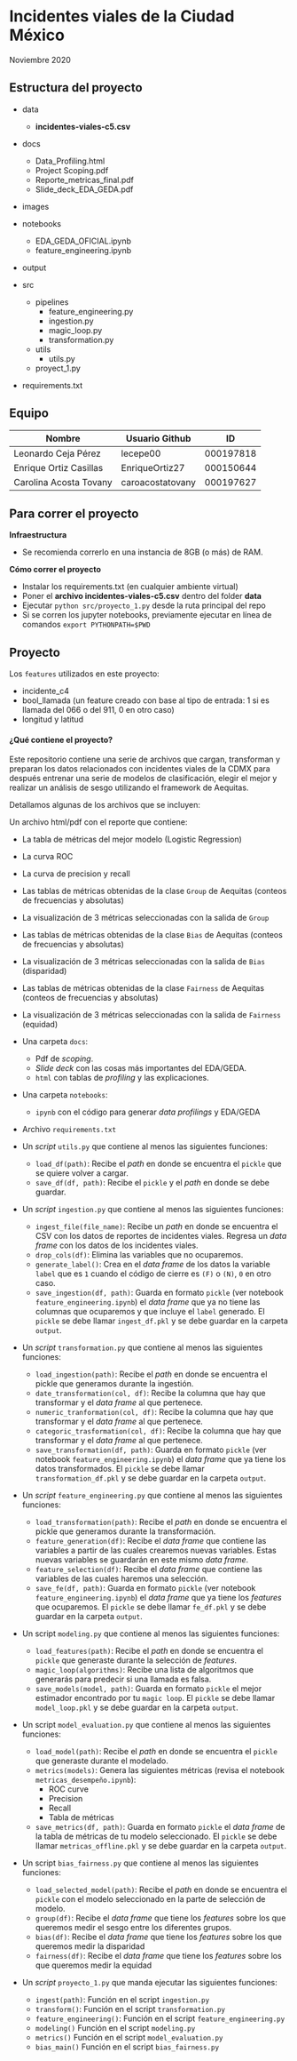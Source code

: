 # Incidentes viales de la Ciudad México 

Noviembre 2020

## **Estructura del proyecto**

+ data
    + **incidentes-viales-c5.csv**
+ docs
    + Data_Profiling.html
    + Project Scoping.pdf
    + Reporte_metricas_final.pdf
    + Slide_deck_EDA_GEDA.pdf
+ images
+ notebooks
    + EDA_GEDA_OFICIAL.ipynb
    + feature_engineering.ipynb
+ output
+ src
    + pipelines
        + feature_engineering.py
        + ingestion.py
        + magic_loop.py
        + transformation.py
    + utils
        + utils.py
    + proyect_1.py
    
+ requirements.txt

## **Equipo**

|Nombre|Usuario Github| ID |
|------|--------------|----|
| Leonardo Ceja Pérez | lecepe00 | 000197818 |
| Enrique Ortiz Casillas | EnriqueOrtiz27 | 000150644 |
| Carolina Acosta Tovany | caroacostatovany | 000197627 |

## **Para correr el proyecto**

**Infraestructura**
  + Se recomienda correrlo en una instancia de 8GB (o más) de RAM.

**Cómo correr el proyecto**
+ Instalar los requirements.txt (en cualquier ambiente virtual)
+ Poner el **archivo incidentes-viales-c5.csv** dentro del folder **data**
+ Ejecutar `python src/proyecto_1.py` desde la ruta principal del repo
+ Si se corren los jupyter notebooks, previamente ejecutar en línea de comandos `export PYTHONPATH=$PWD`


## Proyecto

Los `features` utilizados en este proyecto:
+ incidente_c4
+ bool_llamada (un feature creado con base al tipo de entrada: 1 si es llamada del 066 o del 911, 0 en otro caso)
+ longitud y latitud


#### ¿Qué contiene el proyecto?

Este repositorio contiene una serie de archivos que cargan, transforman y preparan los datos relacionados con incidentes viales de la CDMX para después entrenar una serie de modelos de clasificación, elegir el mejor  y realizar un análisis de sesgo utilizando el framework de Aequitas.

Detallamos algunas de los archivos que se incluyen:

Un archivo html/pdf con el reporte que contiene:
+ La tabla de métricas del mejor modelo (Logistic Regression)
+ La curva ROC
+ La curva de precision y recall
+ Las tablas de métricas obtenidas de la clase `Group` de Aequitas (conteos de frecuencias y absolutas)
+ La visualización de 3 métricas seleccionadas con la salida de `Group`
+ Las tablas de métricas obtenidas de la clase `Bias` de Aequitas (conteos de frecuencias y absolutas)
+ La visualización de 3 métricas seleccionadas con la salida de `Bias` (disparidad)
+ Las tablas de métricas obtenidas de la clase `Fairness` de Aequitas (conteos de frecuencias y absolutas)
+ La visualización de 3 métricas seleccionadas con la salida de `Fairness` (equidad)

+ Una carpeta `docs`:
  + Pdf de *scoping*.
  + *Slide deck* con las cosas más importantes del EDA/GEDA.
  + `html` con tablas de *profiling* y las explicaciones.
+ Una carpeta `notebooks`:
  + `ipynb` con el código para generar *data profilings* y EDA/GEDA
+ Archivo `requirements.txt` 
+ Un *script* `utils.py` que contiene al menos las siguientes funciones:
    + `load_df(path)`: Recibe el *path* en donde se encuentra el `pickle` que se quiere volver a cargar.
    + `save_df(df, path)`: Recibe el `pickle` y el *path* en donde se debe guardar.
+ Un *script* `ingestion.py` que contiene al menos las siguientes funciones:
   + `ingest_file(file_name)`: Recibe un *path* en donde se encuentra el CSV con los datos de reportes de incidentes viales. Regresa un *data frame* con los datos de los incidentes viales.
   + `drop_cols(df)`: Elimina las variables que no ocuparemos.
   + `generate_label()`: Crea en el *data frame* de los datos la variable `label` que es `1` cuando el código de cierre es `(F)` o `(N)`, `0` en otro caso.
   + `save_ingestion(df, path)`: Guarda en formato `pickle` (ver notebook `feature_engineering.ipynb`) el *data frame* que ya no tiene las columnas que ocuparemos y que incluye el `label` generado. El `pickle` se debe llamar `ingest_df.pkl` y se debe guardar en la carpeta `output`.
+ Un *script* `transformation.py` que contiene al menos las siguientes funciones:
  + `load_ingestion(path)`: Recibe el *path* en donde se encuentra el pickle que generamos durante la ingestión.
  + `date_transformation(col, df)`: Recibe la columna que hay que transformar y el *data frame* al que pertenece.
  + `numeric_tranformation(col, df)`: Recibe la columna que hay que transformar y el *data frame* al que pertenece.
  + `categoric_trasformation(col, df)`: Recibe la columna que hay que transformar y el *data frame* al que pertenece.
  + `save_transformation(df, path)`: Guarda en formato `pickle` (ver notebook `feature_engineering.ipynb`) el *data frame* que ya tiene los datos transformados. El `pickle` se debe llamar `transformation_df.pkl` y se debe guardar en la carpeta `output`.
+ Un *script* `feature_engineering.py` que contiene al menos las siguientes funciones:
  + `load_transformation(path)`: Recibe el *path* en donde se encuentra el pickle que generamos durante la transformación.
  + `feature_generation(df)`: Recibe el *data frame* que contiene las variables a partir de las cuales crearemos nuevas variables. Estas nuevas variables se guardarán en este mismo *data frame*.
  + `feature_selection(df)`: Recibe el *data frame*  que contiene las variables de las cuales haremos una selección.
  + `save_fe(df, path)`: Guarda en formato `pickle` (ver notebook `feature_engineering.ipynb`) el *data frame* que ya tiene los *features* que ocuparemos. El `pickle` se debe llamar `fe_df.pkl` y se debe guardar en la carpeta `output`.
+ Un script `modeling.py` que contiene al menos las siguientes funciones:
  + `load_features(path)`: Recibe el *path* en donde se encuentra el `pickle` que generaste durante la selección de *features*.
  + `magic_loop(algorithms)`: Recibe una lista de algoritmos que generarás para predecir si una llamada es falsa.
  + `save_models(model, path)`: Guarda en formato `pickle` el mejor estimador encontrado por tu `magic loop`. El `pickle` se debe llamar `model_loop.pkl` y se debe guardar en la carpeta `output`.
+ Un script `model_evaluation.py` que contiene al menos las siguientes funciones:
  + `load_model(path)`: Recibe el *path* en donde se encuentra el `pickle` que generaste durante el modelado.
  + `metrics(models)`: Genera las siguientes métricas (revisa el notebook `metricas_desempeño.ipynb`):
    + ROC curve
    + Precision
    + Recall
    + Tabla de métricas
  + `save_metrics(df, path)`: Guarda en formato `pickle` el *data frame* de la tabla de métricas de tu modelo seleccionado. El `pickle` se debe llamar `metricas_offline.pkl` y se debe guardar en la carpeta `output`.
+ Un script `bias_fairness.py` que contiene al menos las siguientes funciones:
  + `load_selected_model(path)`: Recibe el *path* en donde se encuentra el `pickle` con el modelo seleccionado en la parte de selección de modelo.
  + `group(df)`: Recibe el *data frame* que tiene los *features* sobre los que queremos medir el sesgo entre los diferentes grupos.   
  + `bias(df)`: Recibe el *data frame* que tiene los *features* sobre los que queremos medir la disparidad
  + `fairness(df)`: Recibe el *data frame* que tiene los *features* sobre los que queremos medir la equidad

+ Un *script* `proyecto_1.py` que manda ejecutar las siguientes funciones:
  + `ingest(path)`: Función en el script `ingestion.py`
  + `transform()`: Función en el script `transformation.py`
  + `feature_engineering()`: Función en el script `feature_engineering.py`
  + `modeling()` Función en el script `modeling.py`
  + `metrics()` Función en el script `model_evaluation.py`
  + `bias_main()`  Función en el script `bias_fairness.py`
